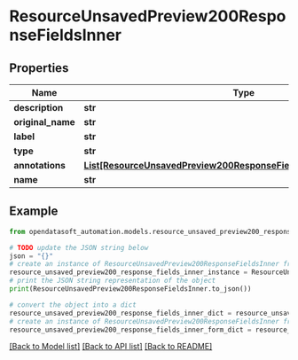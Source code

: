 # ResourceUnsavedPreview200ResponseFieldsInner


## Properties

Name | Type | Description | Notes
------------ | ------------- | ------------- | -------------
**description** | **str** |  | [optional] 
**original_name** | **str** |  | [optional] 
**label** | **str** |  | 
**type** | **str** |  | [optional] 
**annotations** | [**List[ResourceUnsavedPreview200ResponseFieldsInnerAnnotationsInner]**](ResourceUnsavedPreview200ResponseFieldsInnerAnnotationsInner.md) |  | [optional] 
**name** | **str** |  | 

## Example

```python
from opendatasoft_automation.models.resource_unsaved_preview200_response_fields_inner import ResourceUnsavedPreview200ResponseFieldsInner

# TODO update the JSON string below
json = "{}"
# create an instance of ResourceUnsavedPreview200ResponseFieldsInner from a JSON string
resource_unsaved_preview200_response_fields_inner_instance = ResourceUnsavedPreview200ResponseFieldsInner.from_json(json)
# print the JSON string representation of the object
print(ResourceUnsavedPreview200ResponseFieldsInner.to_json())

# convert the object into a dict
resource_unsaved_preview200_response_fields_inner_dict = resource_unsaved_preview200_response_fields_inner_instance.to_dict()
# create an instance of ResourceUnsavedPreview200ResponseFieldsInner from a dict
resource_unsaved_preview200_response_fields_inner_form_dict = resource_unsaved_preview200_response_fields_inner.from_dict(resource_unsaved_preview200_response_fields_inner_dict)
```
[[Back to Model list]](../README.md#documentation-for-models) [[Back to API list]](../README.md#documentation-for-api-endpoints) [[Back to README]](../README.md)


